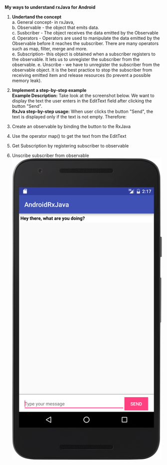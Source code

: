 **My ways to understand rxJava for Android**   
1. **Undertand the concept**   
  a. General concept- in rxJava,      
  b. Observable - the object that emits data.  
  c. Susbcriber - The object receives the data emitted by the Observable  
  d. Operators - Operators are used to manipulate the data emitted by the Observable before  it reaches the subscriber. There are many operators such as map, filter, merge and more.  
  e. Subscription- this object is obtained when a subscriber registers to the observable. It lets us to unregister the subscriber from the observable.
  e. Unscribe - we have to unregister the subscriber from the observable object. It is the best practice to stop the subscriber from receiving emitted item and  release resources (to prevent a possible memory leak).    

2. **Implement a step-by-step example**  
**Example Description:** Take look at the screenshot below. We want to display the text the user enters in the EditText field after clicking the button "Send".  
**RxJva step-by-step usage:**  When user clicks the button "Send", the text is displayed only if the text is not empty. Therefore:  
  1. Create an observable by binding the button to the RxJava    
  2. Use the operator map() to get the text from the EditText      
  4. Get Subscription  by registering subscriber to observable     
  5. Unscribe subscriber from observable
![Scheme](image/displayMessage.png)   
